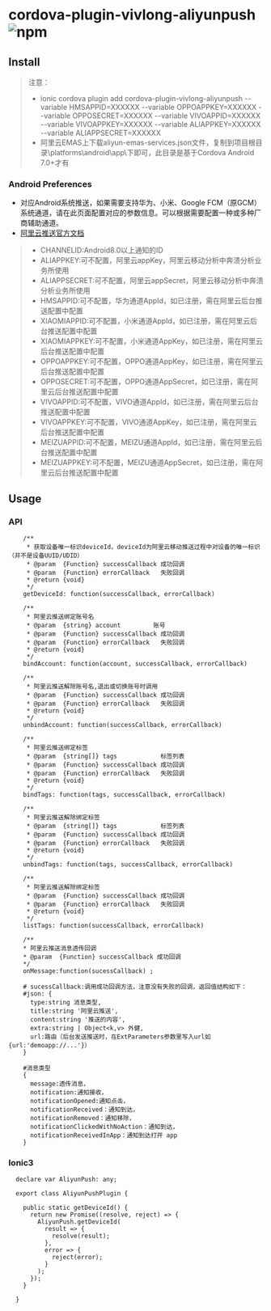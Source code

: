 # cordova-plugin-vivlong-aliyunpush ![npm](https://img.shields.io/npm/dt/cordova-plugin-vivlong-aliyunpush)

## Install

> 注意：
> - ionic cordova plugin add cordova-plugin-vivlong-aliyunpush --variable HMSAPPID=XXXXXX --variable OPPOAPPKEY=XXXXXX --variable OPPOSECRET=XXXXXX --variable VIVOAPPID=XXXXXX --variable VIVOAPPKEY=XXXXXX --variable ALIAPPKEY=XXXXXX --variable ALIAPPSECRET=XXXXXX
> - 阿里云EMAS上下载aliyun-emas-services.json文件，复制到项目根目录\platforms\android\app\下即可，此目录是基于Cordova Android 7.0+才有

### Android Preferences

- 对应Android系统推送，如果需要支持华为、小米、Google FCM（原GCM）系统通道，请在此页面配置对应的参数信息。可以根据需要配置一种或多种厂商辅助通道。
- [阿里云推送官方文档](https://help.aliyun.com/document_detail/92837.html?spm=a2c4g.11174283.6.637.52eb6d16cxZ6zi)

> - CHANNELID:Android8.0以上通知的ID
> - ALIAPPKEY:可不配置，阿里云appKey，阿里云移动分析中奔溃分析业务所使用
> - ALIAPPSECRET:可不配置，阿里云appSecret，阿里云移动分析中奔溃分析业务所使用
> - HMSAPPID:可不配置，华为通道AppId，如已注册，需在阿里云后台推送配置中配置
> - XIAOMIAPPID:可不配置，小米通道AppId，如已注册，需在阿里云后台推送配置中配置
> - XIAOMIAPPKEY:可不配置，小米通道AppKey，如已注册，需在阿里云后台推送配置中配置
> - OPPOAPPKEY:可不配置，OPPO通道AppKey，如已注册，需在阿里云后台推送配置中配置
> - OPPOSECRET:可不配置，OPPO通道AppSecret，如已注册，需在阿里云后台推送配置中配置
> - VIVOAPPID:可不配置，VIVO通道AppId，如已注册，需在阿里云后台推送配置中配置
> - VIVOAPPKEY:可不配置，VIVO通道AppKey，如已注册，需在阿里云后台推送配置中配置
> - MEIZUAPPID:可不配置，MEIZU通道AppId，如已注册，需在阿里云后台推送配置中配置
> - MEIZUAPPKEY:可不配置，MEIZU通道AppSecret，如已注册，需在阿里云后台推送配置中配置

## Usage

### API

```
    /**
     * 获取设备唯一标识deviceId，deviceId为阿里云移动推送过程中对设备的唯一标识（并不是设备UUID/UDID）
     * @param  {Function} successCallback 成功回调
     * @param  {Function} errorCallback   失败回调
     * @return {void}  
     */
    getDeviceId: function(successCallback, errorCallback)

    /**
     * 阿里云推送绑定账号名
     * @param  {string} account         账号
     * @param  {Function} successCallback 成功回调
     * @param  {Function} errorCallback   失败回调
     * @return {void} 
     */
    bindAccount: function(account, successCallback, errorCallback)

    /**
     * 阿里云推送解除账号名,退出或切换账号时调用
     * @param  {Function} successCallback 成功回调
     * @param  {Function} errorCallback   失败回调
     * @return {void} 
     */
    unbindAccount: function(successCallback, errorCallback)

    /**
     * 阿里云推送绑定标签
     * @param  {string[]} tags            标签列表
     * @param  {Function} successCallback 成功回调
     * @param  {Function} errorCallback   失败回调
     * @return {void}  
     */
    bindTags: function(tags, successCallback, errorCallback) 

    /**
     * 阿里云推送解除绑定标签
     * @param  {string[]} tags            标签列表
     * @param  {Function} successCallback 成功回调
     * @param  {Function} errorCallback   失败回调
     * @return {void}               
     */
    unbindTags: function(tags, successCallback, errorCallback)

    /**
     * 阿里云推送解除绑定标签
     * @param  {Function} successCallback 成功回调
     * @param  {Function} errorCallback   失败回调
     * @return {void}           
     */
    listTags: function(successCallback, errorCallback) 
    
    /**
    * 阿里云推送消息透传回调
    * @param  {Function} successCallback 成功回调
    */
    onMessage:function(sucessCallback) ;

    # sucessCallback:调用成功回调方法，注意没有失败的回调，返回值结构如下：
    #json: {
      type:string 消息类型,
      title:string '阿里云推送',
      content:string '推送的内容',
      extra:string | Object<k,v> 外健,
      url:路由（后台发送推送时，在ExtParameters参数里写入url如{url:'demoapp://...'}）
    }

    #消息类型
    {
      message:透传消息，
      notification:通知接收，
      notificationOpened:通知点击，
      notificationReceived：通知到达，
      notificationRemoved：通知移除，
      notificationClickedWithNoAction：通知到达，
      notificationReceivedInApp：通知到达打开 app
    }

```

### Ionic3

```
  declare var AliyunPush: any;

  export class AliyunPushPlugin {

    public static getDeviceId() {
      return new Promise((resolve, reject) => {
        AliyunPush.getDeviceId(
          result => {
            resolve(result);
          },
          error => {
            reject(error);
          }
        );
      });
    }

  }
```
